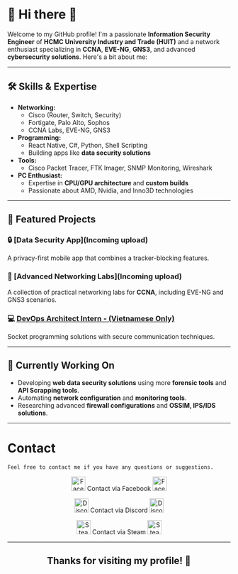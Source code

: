 # 👋 Hi there 👋

Welcome to my GitHub profile! I'm a passionate **Information Security Engineer** of **HCMC University Industry and Trade (HUIT)** and a network enthusiast specializing in **CCNA**, **EVE-NG**, **GNS3**, and advanced **cybersecurity solutions**. Here's a bit about me:

---

## 🛠️ Skills & Expertise
- **Networking:**
  - Cisco (Router, Switch, Security)
  - Fortigate, Palo Alto, Sophos
  - CCNA Labs, EVE-NG, GNS3
- **Programming:**
  - React Native, C#, Python, Shell Scripting
  - Building apps like **data security solutions**
- **Tools:**
  - Cisco Packet Tracer, FTK Imager, SNMP Monitoring, Wireshark
- **PC Enthusiast:**
  - Expertise in **CPU/GPU architecture** and **custom builds**
  - Passionate about AMD, Nvidia, and Inno3D technologies

---

## 🚀 Featured Projects
### 🔒 [Data Security App](Incoming upload)
A privacy-first mobile app that combines a tracker-blocking features.

### 📡 [Advanced Networking Labs](Incoming upload)
A collection of practical networking labs for **CCNA**, including EVE-NG and GNS3 scenarios.

### 💻 [DevOps Architect Intern - (Vietnamese Only)](https://github.com/uziii2208/CyberSkill_exams)
Socket programming solutions with secure communication techniques.

---

## 🌱 Currently Working On
- Developing **web data security solutions** using more **forensic tools** and **API Scrapping tools**.
- Automating **network configuration** and **monitoring tools**.
- Researching advanced **firewall configurations** and **OSSIM, IPS/IDS solutions**.

---

# Contact
```
Feel free to contact me if you have any questions or suggestions.
```
<div align="center">
<p>
  <img src="https://github.com/user-attachments/assets/72d9c8f7-cda9-431b-8e85-5c803f1d3dd4" width="32" alt="Facebook Icon"/>
   <a href="https://www.facebook.com/corbierevn" style="text-decoration: none; font-size: 14px;">
    Contact via Facebook
  <img src="https://github.com/user-attachments/assets/72d9c8f7-cda9-431b-8e85-5c803f1d3dd4" width="32" alt="Facebook Icon"/>
  </a>
</p>

<p>
  <img src="https://github.com/user-attachments/assets/613287bd-8296-45d7-840b-f2763691fe48" width="32" alt="Discord Icon"/>
   <a href="https://discord.com/users/863239313268670486" style="text-decoration: none; font-size: 14px;">
    Contact via Discord
  <img src="https://github.com/user-attachments/assets/613287bd-8296-45d7-840b-f2763691fe48" width="32" alt="Discord Icon"/>
  </a>
</p>

<p>
  <img src="https://github.com/user-attachments/assets/27cea862-2a59-42a1-86e4-9e5ffb6f504f" width="32" alt="Steam Icon"/>
   <a href="https://steamcommunity.com/id/corbiere" style="text-decoration: none; font-size: 14px;">
    Contact via Steam
  <img src="https://github.com/user-attachments/assets/27cea862-2a59-42a1-86e4-9e5ffb6f504f" width="32" alt="Steam Icon"/>
  </a>
</p>
</div>

---

<div align="center">
<h2>Thanks for visiting my profile! 🚀</h2>
</div>
